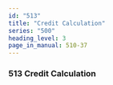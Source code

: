 ```yaml
---
id: "513"
title: "Credit Calculation"
series: "500"
heading_level: 3
page_in_manual: 510-37
---
```


### 513 Credit Calculation